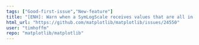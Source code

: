```yaml
---
tags: ["Good-first-issue","New-feature"]
title: "[ENH]: Warn when a SymLogScale receives values that are all in the linear regime"
html_url: "https://github.com/matplotlib/matplotlib/issues/24550"
user: "timhoffm"
repo: "matplotlib/matplotlib"
---
```



